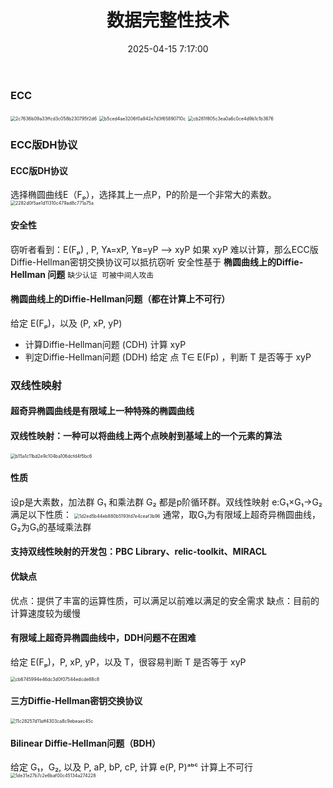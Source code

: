 ﻿---
title: 数据完整性技术
date: 2025-04-15 7:17:00
tags: [密码学，笔记]
categories: [密码学]
---


### ECC
<img src="/chunk.github.io/images/2c7636b09a33ffcd3c058b230795f2d6.jpg" alt="2c7636b09a33ffcd3c058b230795f2d6" style="zoom:50%;" />

<img src="/chunk.github.io/images/b5ced4ae3206f0a942e7d3f65890710c.jpg" alt="b5ced4ae3206f0a942e7d3f65890710c" style="zoom:50%;" />

<img src="/chunk.github.io/images/cb281f805c3ea0a6c0ce4d9b1c1b3676.jpg" alt="cb281f805c3ea0a6c0ce4d9b1c1b3676" style="zoom:50%;" />

### ECC版DH协议
#### ECC版DH协议
   选择椭圆曲线E（Fₚ），选择其上一点P，P的阶是一个非常大的素数。
   <img src="/chunk.github.io/images/2282d0f5ae1d11310c479ad8c771a75a.jpg" alt="2282d0f5ae1d11310c479ad8c771a75a" style="zoom:50%;" />
#### 安全性
   窃听者看到：E(Fₚ) , P,   Yᴀ=xP,  Yʙ=yP ——> xyP
   如果 xyP 难以计算，那么ECC版Diffie-Hellman密钥交换协议可以抵抗窃听
   安全性基于 **椭圆曲线上的Diffie-Hellman 问题**
   `缺少认证 可被中间人攻击`
#### 椭圆曲线上的Diffie-Hellman问题（都在计算上不可行）
   给定 E(Fₚ)，以及 (P,  xP, yP)
   * 计算Diffie-Hellman问题 (CDH)
     计算 xyP
   * 判定Diffie-Hellman问题 (DDH)
     给定 点 T∈ E(Fp) ，判断 T 是否等于 xyP
### 双线性映射
#### 超奇异椭圆曲线是有限域上一种特殊的椭圆曲线

#### 双线性映射：一种可以将曲线上两个点映射到基域上的一个元素的算法
   <img src="/chunk.github.io/images/b15a1c11bd2e9c104ba106dcfd4f5bc6.jpg" alt="b15a1c11bd2e9c104ba106dcfd4f5bc6" style="zoom: 50%;" />

#### 性质
   设p是大素数，加法群 G₁ 和乘法群 G₂ 都是p阶循环群。双线性映射 e:G₁×G₁→G₂满足以下性质：
  <img src="/chunk.github.io/images/1d2ed5b44eb880b5193fd7e4ceaf3b96.jpg" alt="1d2ed5b44eb880b5193fd7e4ceaf3b96" style="zoom:50%;" />
    通常，取G₁为有限域上超奇异椭圆曲线，G₂为G₁的基域乘法群      

#### 支持双线性映射的开发包：PBC Library、relic-toolkit、MIRACL

#### 优缺点
   优点：提供了丰富的运算性质，可以满足以前难以满足的安全需求
   缺点：目前的计算速度较为缓慢

#### **有限域上超奇异椭圆曲线中，DDH问题不在困难**
   给定 E(Fₚ)，P,  xP,  yP，以及 T，很容易判断 T 是否等于 xyP

   <img src="/chunk.github.io/images/cb6745994e46dc3d0f07544edcde88c8.jpg" alt="cb6745994e46dc3d0f07544edcde88c8" style="zoom:50%;" />

#### 三方Diffie-Hellman密钥交换协议
   <img src="/chunk.github.io/images/11c28257d11aff4303ca8c9ebeaec45c.jpg" alt="11c28257d11aff4303ca8c9ebeaec45c" style="zoom:50%;" />

#### Bilinear Diffie-Hellman问题（BDH）
给定 G₁，G₂, 以及 P, aP, bP, cP,
计算 e(P, P)ᵃᵇᶜ
计算上不可行
<img src="/chunk.github.io/images/1de31e27b7c2e6baf00c45134a274228.jpg" alt="1de31e27b7c2e6baf00c45134a274228" style="zoom:50%;" />
